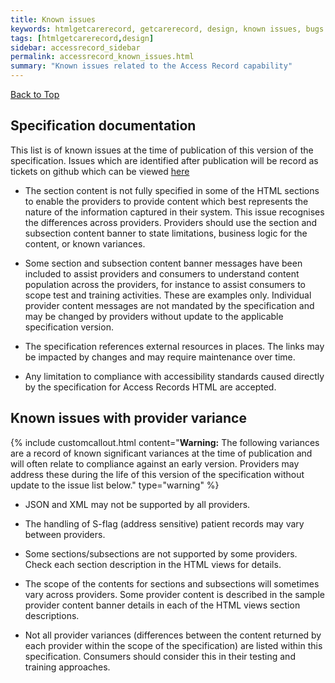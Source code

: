```yaml
---
title: Known issues
keywords: htmlgetcarerecord, getcarerecord, design, known issues, bugs
tags: [htmlgetcarerecord,design]
sidebar: accessrecord_sidebar
permalink: accessrecord_known_issues.html
summary: "Known issues related to the Access Record capability"
---
```

<a href="#" class="back-to-top">Back to Top</a>

## Specification documentation ##

This list is of known issues at the time of publication of this version of the specification. Issues which are identified after publication will be record as tickets on github which can be viewed [here](https://github.com/nhsconnect/gpconnect/issues) 

- The section content is not fully specified in some of the HTML sections to enable the providers to provide content which best represents the nature of the information captured in their system. This issue recognises the differences across providers. Providers should use the section and subsection content banner to state limitations, business logic for the content, or known variances.

- Some section and subsection content banner messages have been included to assist providers and consumers to understand content population across the providers, for instance to assist consumers to scope test and training activities. These are examples only. Individual provider content messages are not mandated by the specification and may be changed by providers without update to the applicable specification version.

- The specification references external resources in places. The links may be impacted by changes and may require maintenance over time.

- Any limitation to compliance with accessibility standards caused directly by the specification for Access Records HTML are accepted.

 

## Known issues with provider variance ##

{% include customcallout.html content="**Warning:** The following variances are a record of known significant variances at the time of publication and will often relate to compliance against an early version. Providers may address these during the life of this version of the specification without update to the issue list below." type="warning" %} 

- JSON and XML may not be supported by all providers.

- The handling of S-flag (address sensitive) patient records may vary between providers.

- Some sections/subsections are not supported by some providers. Check each section description in the HTML views for details. 

- The scope of the contents for sections and subsections will sometimes vary across providers. Some provider content is described in the sample provider content banner details in each of the HTML views section descriptions.  

- Not all provider variances (differences between the content returned by each provider within the scope of the specification) are listed within this specification. Consumers should consider this in their testing and training approaches.
